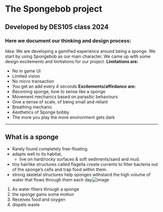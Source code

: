 # The Spongebob project
## Developed by DES105 class 2024

### Here we document our thinking and design process:
Idea: We are developing a gamified experience around being a sponge. We start by using Spongebob as our main character. 
We came up with some design excitements and limitations for our project. 
**Limitations are:**
- No in game UI
- Limited vision
- No micro transaction
- You get an add every 4 seconds
**Excitements/affirdance are:**
- Becoming sponge, how to sense like a sponge
- Movement mechanics based on parasitic behaviours
- Give a sense of scale, of being small and reliant
- Breathing mechanic
- Aesthetics of Sponge bobby
- The more you play the more environment gets dark

 -----------------------------

## What is a sponge
- Rarely found completely free-floating.
- adapts well to its habitat, 
  - live on hard/rocky surfaces & soft sediments/sand and mud.
- tiny hairlike structures called flagella create currents to filter bacteria out of the sponge’s cells and trap food within them. 
- strong skeletal structures help sponges withstand the high volume of water that flows through them each day![image](https://github.com/user-attachments/assets/e739c0ea-754f-4bb6-8269-6bb7e670276f)

1. As water filters through a sponge
2. the sponge gains some motion
3. Receives food and oxygen
4. dispels waste


